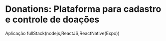 
# Donations: Plataforma para cadastro e controle de doações

Aplicação fullStack(nodejs,ReactJS,ReactNative(Expo))
